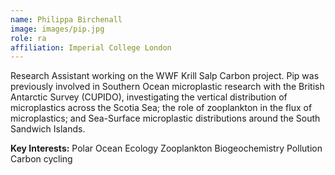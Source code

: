 ```yaml
---
name: Philippa Birchenall
image: images/pip.jpg
role: ra
affiliation: Imperial College London
---
```


Research Assistant working on the WWF Krill Salp Carbon project. Pip was previously involved in Southern Ocean microplastic research with the British Antarctic Survey (CUPIDO), investigating the vertical distribution of microplastics across the Scotia Sea; the role of zooplankton in the flux of microplastics; and Sea-Surface microplastic distributions around the South Sandwich Islands.

**Key Interests:**
Polar Ocean Ecology
Zooplankton
Biogeochemistry
Pollution
Carbon cycling